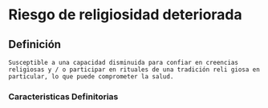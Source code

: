 # Riesgo de religiosidad deteriorada
## Definición
	Susceptible a una capacidad disminuida para confiar en creencias religiosas y / o participar en rituales de una tradición reli giosa en particular, lo que puede comprometer la salud.

### Caracteristicas Definitorias


